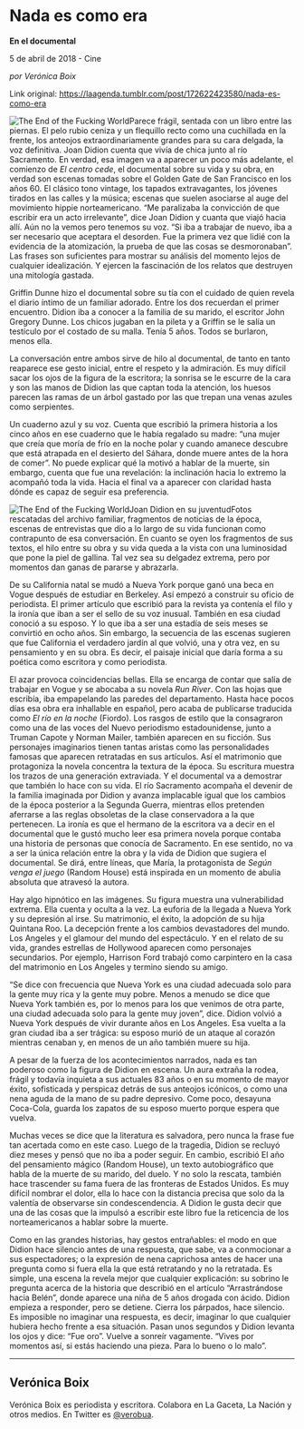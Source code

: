 # Nada es como era

**En el documental**

5 de abril de 2018 - Cine

_por Verónica Boix_

Link original: https://laagenda.tumblr.com/post/172622423580/nada-es-como-era

![The End of the Fucking World](https://64.media.tumblr.com/c86fff6211c15f1ded391b530dbacebe/tumblr_inline_pk0l93a1qx1t6q87u_500.jpg)Parece frágil, sentada con un libro entre las piernas. El pelo rubio ceniza y un flequillo recto como una cuchillada en la frente, los anteojos extraordinariamente grandes para su cara delgada, la voz definitiva. Joan Didion cuenta que vivía de chica junto al río Sacramento. En verdad, esa imagen va a aparecer un poco más adelante, el comienzo de *El centro cede*, el documental sobre su vida y su obra, en verdad son escenas tomadas sobre el Golden Gate de San Francisco en los años 60. El clásico tono vintage, los tapados extravagantes, los jóvenes tirados en las calles y la música; escenas que suelen asociarse al auge del movimiento hippie norteamericano. “Me paralizaba la convicción de que escribir era un acto irrelevante”, dice Joan Didion y cuanta que viajó hacia allí. Aún no la vemos pero tenemos su voz. “Si iba a trabajar de nuevo, iba a ser necesario que aceptara el desorden. Fue la primera vez que lidié con la evidencia de la atomización, la prueba de que las cosas se desmoronaban”. Las frases son suficientes para mostrar su análisis del momento lejos de cualquier idealización. Y ejercen la fascinación de los relatos que destruyen una mitología gastada.


Griffin Dunne hizo el documental sobre su tía con el cuidado de quien revela el diario íntimo de un familiar adorado. Entre los dos recuerdan el primer encuentro. Didion iba a conocer a la familia de su marido, el escritor John Gregory Dunne. Los chicos jugaban en la pileta y a Griffin se le salía un testículo por el costado de su malla. Tenía 5 años. Todos se burlaron, menos ella. 


La conversación entre ambos sirve de hilo al documental, de tanto en tanto reaparece ese gesto inicial, entre el respeto y la admiración. Es muy difícil sacar los ojos de la figura de la escritora; la sonrisa se le escurre de la cara y son las manos de Didion las que captan toda la atención, los huesos parecen las ramas de un árbol gastado por las que trepan una venas azules como serpientes.


Un cuaderno azul y su voz. Cuenta que escribió la primera historia a los cinco años en ese cuaderno que le había regalado su madre: “una mujer que creía que moría de frío en la noche polar y cuando amanece descubre que está atrapada en el desierto del Sáhara, donde muere antes de la hora de comer”. No puede explicar qué la motivó a hablar de la muerte, sin embargo, cuenta que fue una revelación: la inclinación hacia lo extremo la acompañó toda la vida. Hacia el final va a aparecer con claridad hasta dónde es capaz de seguir esa preferencia.


![The End of the Fucking World](https://64.media.tumblr.com/c86fff6211c15f1ded391b530dbacebe/tumblr_inline_pk0l93a1qx1t6q87u_500.jpg)Joan Didion en su juventudFotos rescatadas del archivo familiar, fragmentos de noticias de la época, escenas de entrevistas que dio a lo largo de su vida funcionan como contrapunto de esa conversación. En cuanto se oyen los fragmentos de sus textos, el hilo entre su obra y su vida queda a la vista con una luminosidad que pone la piel de gallina. Tal vez sea su delgadez extrema, pero por momentos dan ganas de pararse y abrazarla.


De su California natal se mudó a Nueva York porque ganó una beca en Vogue después de estudiar en Berkeley. Así empezó a construir su oficio de periodista. El primer artículo que escribió para la revista ya contenía el filo y la ironía que iban a ser el sello de su voz inusual. También en esa ciudad conoció a su esposo. Y lo que iba a ser una estadía de seis meses se convirtió en ocho años. Sin embargo, la secuencia de las escenas sugieren que fue California el verdadero jardín al que volvió, una y otra vez, en su pensamiento y en su obra. Es decir, el paisaje inicial que daría forma a su poética como escritora y como periodista. 


El azar provoca coincidencias bellas. Ella se encarga de contar que salía de trabajar en Vogue y se abocaba a su novela *Run River*. Con las hojas que escribía, iba empapelando las paredes del departamento. Hasta hace pocos días esa obra era inhallable en español, pero acaba de publicarse traducida como *El río en la noche* (Fiordo). Los rasgos de estilo que la consagraron como una de las voces del Nuevo periodismo estadounidense, junto a Truman Capote y Norman Mailer, también aparecen en su ficción. Sus personajes imaginarios tienen tantas aristas como las personalidades famosas que aparecen retratadas en sus artículos. Así el matrimonio que protagoniza la novela concentra la textura de la época. Su escritura muestra los trazos de una generación extraviada. Y el documental va a demostrar que también lo hace con su vida. El río Sacramento acompaña el devenir de la familia imaginada por Didion y avanza implacable igual que los cambios de la época posterior a la Segunda Guerra, mientras ellos pretenden aferrarse a las reglas obsoletas de la clase conservadora a la que pertenecen. La ironía es que el hermano de la escritora va a decir en el documental que le gustó mucho leer esa primera novela porque contaba una historia de personas que conocía de Sacramento. En ese sentido, no va a ser la única relación entre la obra y la vida de Didion que sugiera el documental. Se dirá, entre líneas, que María, la protagonista de *Según venga el juego* (Random House) está inspirada en un momento de abulia absoluta que atravesó la autora. 


Hay algo hipnótico en las imágenes. Su figura muestra una vulnerabilidad extrema. Ella cuenta y oculta a la vez. La euforia de la llegada a Nueva York y su depresión al irse. Su matrimonio, el éxito, la adopción de su hija Quintana Roo. La decepción frente a los cambios devastadores del mundo. Los Angeles y el glamour del mundo del espectáculo. Y en el relato de su vida, grandes estrellas de Hollywood aparecen como personajes secundarios. Por ejemplo, Harrison Ford trabajó como carpintero en la casa del matrimonio en Los Angeles y termino siendo su amigo. 


“Se dice con frecuencia que Nueva York es una ciudad adecuada solo para la gente muy rica y la gente muy pobre. Menos a menudo se dice que Nueva York también es, por lo menos para los que venimos de otra parte, una ciudad adecuada solo para la gente muy joven”, dice. Didion volvió a Nueva York después de vivir durante años en Los Angeles. Esa vuelta a la gran ciudad iba a ser trágica: su esposo murió de un ataque al corazón mientras cenaban y, en menos de un año también muere su hija. 


A pesar de la fuerza de los acontecimientos narrados, nada es tan poderoso como la figura de Didion en escena. Un aura extraña la rodea, frágil y todavía inquieta a sus actuales 83 años o en su momento de mayor éxito, sofisticada y perspicaz detrás de sus anteojos icónicos, o como una nena aguda de la mano de su padre depresivo. Come poco, desayuna Coca-Cola, guarda los zapatos de su esposo muerto porque espera que vuelva. 


Muchas veces se dice que la literatura es salvadora, pero nunca la frase fue tan acertada como en este caso. Luego de la tragedia, Didion se recluyó diez meses y pensó que no iba a poder seguir. En cambio, escribió El año del pensamiento mágico (Random House), un texto autobiográfico que habla de la muerte de su marido, del duelo. Y no solo la rescata, también hace trascender su fama fuera de las fronteras de Estados Unidos. Es muy difícil nombrar el dolor, ella lo hace con la distancia precisa que solo da la valentía de observarse sin condescendencia. A Didion le gusta decir que una de las cosas que la impulsó a escribir este libro fue la reticencia de los norteamericanos a hablar sobre la muerte. 


Como en las grandes historias, hay gestos entrañables: el modo en que Didion hace silencio antes de una respuesta, que sabe, va a conmocionar a sus espectadores; o la expresión de nena caprichosa antes de hacer una pregunta como si fuera ella la que está retratando y no la retratada. Es simple, una escena la revela mejor que cualquier explicación: su sobrino le pregunta acerca de la historia que describió en el artículo “Arrastrándose hacia Belén”, donde aparece una niña de 5 años drogada con ácido. Didion empieza a responder, pero se detiene. Cierra los párpados, hace silencio. Es imposible no imaginar una respuesta, es decir, imaginar lo que cualquier hubiera hecho frente a esa situación. Pasan unos segundos y Didion levanta los ojos y dice: “Fue oro”. Vuelve a sonreír vagamente. “Vives por momentos así, si estás haciendo una pieza. Para lo bueno o lo malo”.




---

 Verónica Boix
--------------

 Verónica Boix es periodista y escritora. Colabora en La Gaceta, La Nación y otros medios. En Twitter es [@verobua](https://twitter.com/verobua). 


